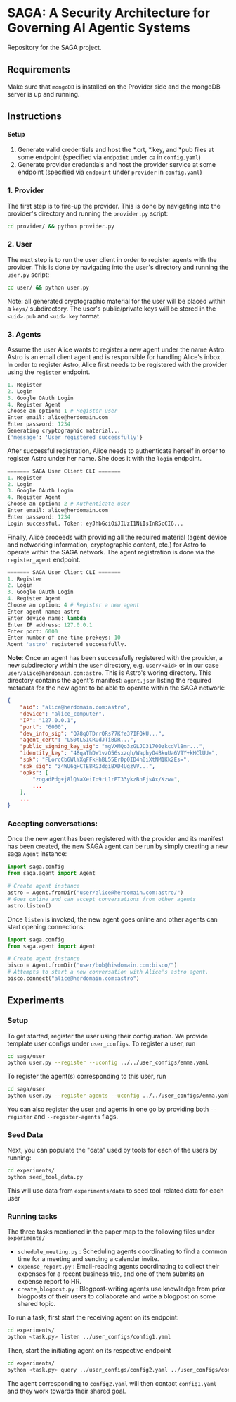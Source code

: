 # SAGA: A Security Architecture for Governing AI Agentic Systems

Repository for the SAGA project.

## Requirements

Make sure that `mongoDB` is installed on the Provider side and the mongoDB server is up and running.

## Instructions

#### Setup

1. Generate valid credentials and host the *.crt, *.key, and *pub files at some endpoint (specified via `endpoint` under `ca` in `config.yaml`)
2. Generate provider credentials and host the provider service at some endpoint (specified via `endpoint` under `provider` in `config.yaml`)

### 1. Provider

The first step is to fire-up the provider. This is done by navigating into the provider's directory and running the `provider.py` script:

```bash
cd provider/ && python provider.py
```

### 2. User

The next step is to run the user client in order to register agents with the provider. This is done by navigating into the user's directory and running the `user.py` script:

```bash
cd user/ && python user.py
```

Note: all generated cryptographic material for the user will be placed within a `keys/` subdirectory. The user's public/private keys will be stored in the `<uid>.pub` and `<uid>.key` format.

### 3. Agents

Assume the user Alice wants to register a new agent under the name Astro. Astro is an email client agent and is responsible for handling Alice's inbox. In order to register Astro, Alice first needs to be registered with the provider using the `register` endpoint. 

```python
1. Register
2. Login
3. Google OAuth Login
4. Register Agent
Choose an option: 1 # Register user 
Enter email: alice@herdomain.com
Enter password: 1234
Generating cryptographic material...
{'message': 'User registered successfully'}
```

After successful registration, Alice needs to authenticate herself in order to register Astro under her name. She does it with the `login` endpoint. 

```python
======= SAGA User Client CLI =======
1. Register
2. Login
3. Google OAuth Login
4. Register Agent
Choose an option: 2 # Authenticate user
Enter email: alice@herdomain.com
Enter password: 1234
Login successful. Token: eyJhbGciOiJIUzI1NiIsInR5cCI6...
```

Finally, Alice proceeds with providing all the required material (agent device and networking information, cryptographic content, etc.) for Astro to operate within the SAGA network. The agent registration is done via the `register_agent` endpoint.

```python
======= SAGA User Client CLI =======
1. Register
2. Login
3. Google OAuth Login
4. Register Agent
Choose an option: 4 # Register a new agent
Enter agent name: astro
Enter device name: lambda
Enter IP address: 127.0.0.1
Enter port: 6000
Enter number of one-time prekeys: 10
Agent 'astro' registered successfully.
```

__Note__: Once an agent has been successfully registered with the provider, a new subdirectory within the `user` directory, e.g. `user/<aid>` or in our case `user/alice@herdomain.com:astro`. This is Astro's woring directory. This directory contains the agent's manifest: `agent.json` listing the required metadata for the new agent to be able to operate within the SAGA network:

```json
{
    "aid": "alice@herdomain.com:astro",
    "device": "alice_computer",
    "IP": "127.0.0.1",
    "port": "6000",
    "dev_info_sig": "Q78qQTDrrQRs77Kfe37IFQkU...",
    "agent_cert": "LS0tLS1CRUdJTiBDR...",
    "public_signing_key_sig": "mgVXMQo3zGLJD31700zkcdVlBmr...",
    "identity_key": "48qaThDW1vzO56sxzqh/WaphyO4BkuUa6V9Y+kHClUU=",
    "spk": "FLorcCb6WlYXqFFkHhBL55ErDp0ID4h0iXtNM1Kk2Es=",
    "spk_sig": "z4WU6gHCTE8RG3dgiBXD4UgzVV...",
    "opks": [
        "zogadPdg+j8lQNaXeiIo9rL1rPT33ykzBnFjsAx/Kzw=",
        ...
    ],
    ...
}
```

### Accepting conversations:

Once the new agent has been registered with the provider and its manifest has been created, the new SAGA agent can be run by simply creating a new saga `Agent` instance:

```python
import saga.config
from saga.agent import Agent

# Create agent instance 
astro = Agent.fromDir("user/alice@herdomain.com:astro/")
# Goes online and can accept conversations from other agents
astro.listen() 
```

Once `listen` is invoked, the new agent goes online and other agents can start opening connections:

```python
import saga.config
from saga.agent import Agent

# Create agent instance 
bisco = Agent.fromDir("user/bob@hisdomain.com:bisco/")
# Attempts to start a new conversation with Alice's astro agent.
bisco.connect("alice@herdomain.com:astro")
```

## Experiments

### Setup 

To get started, register the user using their configuration. We provide template user configs under `user_configs`.
To register a user, run

```bash
cd saga/user
python user.py --register --uconfig ../../user_configs/emma.yaml
```

To register the agent(s) corresponding to this user, run

```bash
cd saga/user
python user.py --register-agents --uconfig ../../user_configs/emma.yaml
```

You can also register the user and agents in one go by providing both `--register` and `--register-agents` flags.

### Seed Data

Next, you can populate the "data" used by tools for each of the users by running:

```bash
cd experiments/
python seed_tool_data.py
```

This will use data from `experiments/data` to seed tool-related data for each user

### Running tasks

The three tasks mentioned in the paper map to the following files under `experiments/`
- `schedule_meeting.py` : Scheduling agents coordinating to find a common time for a meeting and sending a calendar invite.
- `expense_report.py` : Email-reading agents coordinating to collect their expenses for a recent business trip, and one of them submits an expense report to HR.
- `create_blogpost.py` : Blogpost-writing agents use knowledge from prior blogposts of their users to collaborate and write a blogpost on some shared topic.

To run a task, first start the receiving agent on its endpoint:

```bash
cd experiments/
python <task.py> listen ../user_configs/config1.yaml
```

Then, start the initiating agent on its respective endpoint

```bash
cd experiments/
python <task.py> query ../user_configs/config2.yaml ../user_configs/config1.yaml
```

The agent corresponding to `config2.yaml` will then contact `config1.yaml` and they work towards their shared goal.
